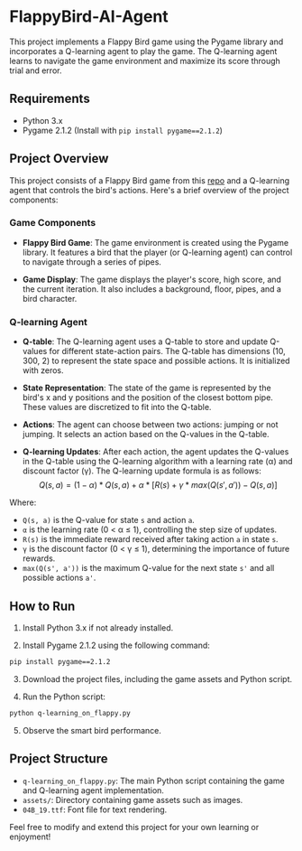 # FlappyBird-AI-Agent


This project implements a Flappy Bird game using the Pygame library and incorporates a Q-learning agent to play the game. The Q-learning agent learns to navigate the game environment and maximize its score through trial and error.

## Requirements

- Python 3.x
- Pygame 2.1.2 (Install with `pip install pygame==2.1.2`)

## Project Overview

This project consists of a Flappy Bird game from this [repo](https://github.com/ivandradivojevic/FlappyBird-Game-Clone) and a Q-learning agent that controls the bird's actions. Here's a brief overview of the project components:

### Game Components

- **Flappy Bird Game**: The game environment is created using the Pygame library. It features a bird that the player (or Q-learning agent) can control to navigate through a series of pipes.

- **Game Display**: The game displays the player's score, high score, and the current iteration. It also includes a background, floor, pipes, and a bird character.

### Q-learning Agent

- **Q-table**: The Q-learning agent uses a Q-table to store and update Q-values for different state-action pairs. The Q-table has dimensions (10, 300, 2) to represent the state space and possible actions. It is initialized with zeros.

- **State Representation**: The state of the game is represented by the bird's x and y positions and the position of the closest bottom pipe. These values are discretized to fit into the Q-table.

- **Actions**: The agent can choose between two actions: jumping or not jumping. It selects an action based on the Q-values in the Q-table.

- **Q-learning Updates**: After each action, the agent updates the Q-values in the Q-table using the Q-learning algorithm with a learning rate (α) and discount factor (γ). The Q-learning update formula is as follows:
$$
Q(s, a) = (1-α) * Q(s, a) + α * [R(s) + γ * max(Q(s', a')) - Q(s, a)]
$$

Where:
- `Q(s, a)` is the Q-value for state `s` and action `a`.
- `α` is the learning rate (0 < α ≤ 1), controlling the step size of updates.
- `R(s)` is the immediate reward received after taking action `a` in state `s`.
- `γ` is the discount factor (0 < γ ≤ 1), determining the importance of future rewards.
- `max(Q(s', a'))` is the maximum Q-value for the next state `s'` and all possible actions `a'`.


## How to Run

1. Install Python 3.x if not already installed.

2. Install Pygame 2.1.2 using the following command:

```bash
pip install pygame==2.1.2
```

3. Download the project files, including the game assets and Python script.

4. Run the Python script:

```bash
python q-learning_on_flappy.py
```

5. Observe the smart bird performance.


## Project Structure

- `q-learning_on_flappy.py`: The main Python script containing the game and Q-learning agent implementation.
- `assets/`: Directory containing game assets such as images.
- `04B_19.ttf`: Font file for text rendering.


Feel free to modify and extend this project for your own learning or enjoyment!
